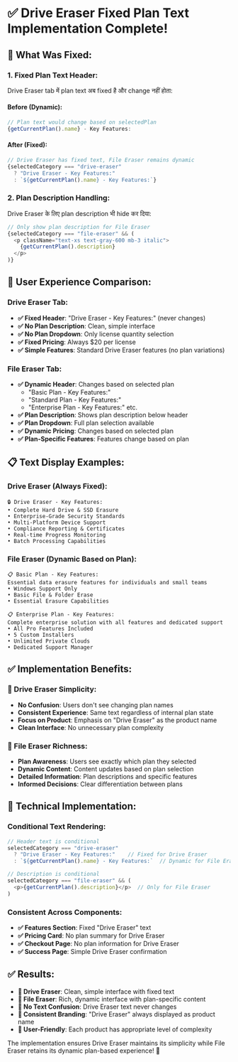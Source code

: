 # ✅ Drive Eraser Fixed Plan Text Implementation Complete!

## 🎯 What Was Fixed:

### **1. Fixed Plan Text Header:**
Drive Eraser tab में plan text अब fixed है और change नहीं होता:

#### **Before (Dynamic):**
```typescript
// Plan text would change based on selectedPlan
{getCurrentPlan().name} - Key Features:
```

#### **After (Fixed):**
```typescript
// Drive Eraser has fixed text, File Eraser remains dynamic
{selectedCategory === "drive-eraser" 
  ? "Drive Eraser - Key Features:" 
  : `${getCurrentPlan().name} - Key Features:`}
```

### **2. Plan Description Handling:**
Drive Eraser के लिए plan description भी hide कर दिया:

```typescript
// Only show plan description for File Eraser
{selectedCategory === "file-eraser" && (
  <p className="text-xs text-gray-600 mb-3 italic">
    {getCurrentPlan().description}
  </p>
)}
```

## 🔄 User Experience Comparison:

### **Drive Eraser Tab:**
- **✅ Fixed Header**: "Drive Eraser - Key Features:" (never changes)
- **✅ No Plan Description**: Clean, simple interface
- **✅ No Plan Dropdown**: Only license quantity selection
- **✅ Fixed Pricing**: Always $20 per license
- **✅ Simple Features**: Standard Drive Eraser features (no plan variations)

### **File Eraser Tab:**
- **✅ Dynamic Header**: Changes based on selected plan
  - "Basic Plan - Key Features:"
  - "Standard Plan - Key Features:" 
  - "Enterprise Plan - Key Features:" etc.
- **✅ Plan Description**: Shows plan description below header
- **✅ Plan Dropdown**: Full plan selection available
- **✅ Dynamic Pricing**: Changes based on selected plan
- **✅ Plan-Specific Features**: Features change based on plan

## 📋 Text Display Examples:

### **Drive Eraser (Always Fixed):**
```
🔒 Drive Eraser - Key Features:
• Complete Hard Drive & SSD Erasure
• Enterprise-Grade Security Standards
• Multi-Platform Device Support
• Compliance Reporting & Certificates
• Real-time Progress Monitoring
• Batch Processing Capabilities
```

### **File Eraser (Dynamic Based on Plan):**
```
📋 Basic Plan - Key Features:
Essential data erasure features for individuals and small teams
• Windows Support Only
• Basic File & Folder Erase
• Essential Erasure Capabilities

📋 Enterprise Plan - Key Features:  
Complete enterprise solution with all features and dedicated support
• All Pro Features Included
• 5 Custom Installers
• Unlimited Private Clouds
• Dedicated Support Manager
```

## ✅ Implementation Benefits:

### **🎯 Drive Eraser Simplicity:**
- **No Confusion**: Users don't see changing plan names
- **Consistent Experience**: Same text regardless of internal plan state
- **Focus on Product**: Emphasis on "Drive Eraser" as the product name
- **Clean Interface**: No unnecessary plan complexity

### **🎯 File Eraser Richness:**
- **Plan Awareness**: Users see exactly which plan they selected
- **Dynamic Content**: Content updates based on plan selection
- **Detailed Information**: Plan descriptions and specific features
- **Informed Decisions**: Clear differentiation between plans

## 🔧 Technical Implementation:

### **Conditional Text Rendering:**
```typescript
// Header text is conditional
selectedCategory === "drive-eraser" 
  ? "Drive Eraser - Key Features:"    // Fixed for Drive Eraser
  : `${getCurrentPlan().name} - Key Features:`  // Dynamic for File Eraser

// Description is conditional
selectedCategory === "file-eraser" && (
  <p>{getCurrentPlan().description}</p>  // Only for File Eraser
)
```

### **Consistent Across Components:**
- **✅ Features Section**: Fixed "Drive Eraser" text
- **✅ Pricing Card**: No plan summary for Drive Eraser
- **✅ Checkout Page**: No plan information for Drive Eraser
- **✅ Success Page**: Simple Drive Eraser confirmation

## ✅ Results:

- **🎯 Drive Eraser**: Clean, simple interface with fixed text
- **🎯 File Eraser**: Rich, dynamic interface with plan-specific content
- **🎯 No Text Confusion**: Drive Eraser text never changes
- **🎯 Consistent Branding**: "Drive Eraser" always displayed as product name
- **🎯 User-Friendly**: Each product has appropriate level of complexity

The implementation ensures Drive Eraser maintains its simplicity while File Eraser retains its dynamic plan-based experience! 🎉